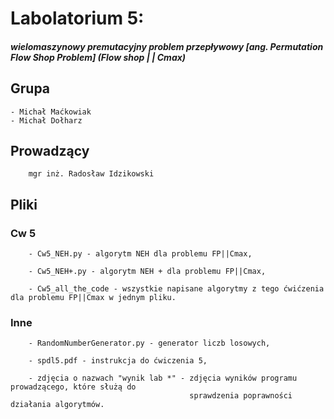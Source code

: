 # Labolatorium 5:
##### wielomaszynowy premutacyjny problem przepływowy [ang. Permutation Flow Shop Problem] (Flow shop | | Cmax)

## Grupa 
    - Michał Maćkowiak
    - Michał Dołharz

## Prowadzący
        mgr inż. Radosław Idzikowski

## Pliki
### Cw 5
        - Cw5_NEH.py - algorytm NEH dla problemu FP||Cmax,

        - Cw5_NEH+.py - algorytm NEH + dla problemu FP||Cmax,

        - Cw5_all_the_code - wszystkie napisane algorytmy z tego ćwićzenia dla problemu FP||Cmax w jednym pliku.
### Inne
        - RandomNumberGenerator.py - generator liczb losowych,

        - spdl5.pdf - instrukcja do ćwiczenia 5,

        - zdjęcia o nazwach "wynik lab *" - zdjęcia wyników programu prowadzącego, które służą do 
                                            sprawdzenia poprawności działania algorytmów.
